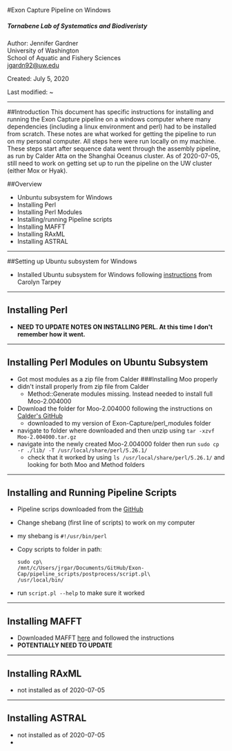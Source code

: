 #Exon Capture Pipeline on Windows

##### Tornabene Lab of Systematics and Biodiveristy

Author: Jennifer Gardner  
University of Washington  
School of Aquatic and Fishery Sciences  
jgardn92@uw.edu  

Created: July 5, 2020  

Last modified: ~  

***
##Introduction
This document has specific instructions for installing and running the Exon Capture pipeline on a windows computer where many dependencies (including a linux environment and perl) had to be installed from scratch. These notes are what worked for getting the pipeline to run on my personal computer. All steps here were run locally on my machine. These steps start after sequence data went through the assembly pipeline, as run by Calder Atta on the Shanghai Oceanus cluster. As of 2020-07-05, still need to work on getting set up to run the pipeline on the UW cluster (either Mox or Hyak). 

##Overview
* Unbuntu subsystem for Windows
* Installing Perl
* Installing Perl Modules
* Installing/running Pipeline scripts
* Installing MAFFT
* Installing RAxML
* Installing ASTRAL

***
##Setting up Ubuntu subsystem for Windows
* Installed Ubuntu subsystem for Windows following [instructions]() from Carolyn Tarpey
***
## Installing Perl
* **NEED TO UPDATE NOTES ON INSTALLING PERL. At this time I don't remember how it went.**
***
## Installing Perl Modules on Ubuntu Subsystem
* Got most modules as a zip file from Calder
###Installing Moo properly
* didn't install properly from zip file from Calder
	* Method::Generate modules missing. Instead needed to install full Moo-2.004000
* Download the folder for Moo-2.004000 following the instructions on [Calder's GitHub](https://github.com/calderatta/ca-exon-capture/blob/master/Installation_Guide.md#perl-modules)
	* downloaded to my version of Exon-Capture/perl_modules folder
*  navigate to folder where downloaded and then unzip using `tar -xzvf Moo-2.004000.tar.gz`
* navigate into the newly created Moo-2.004000 folder then run `sudo cp -r ./lib/ -T /usr/local/share/perl/5.26.1/` 
	* check that it worked by using `ls /usr/local/share/perl/5.26.1/` and looking for both Moo and Method folders 
  
***
## Installing and Running Pipeline Scripts
* Pipeline scrips downloaded from the [GitHub](https://github.com/calderatta/ca-exon-capture/tree/master/pipeline_scripts)  
* Change shebang (first line of scripts) to work on my computer
 * my shebang is `#!/usr/bin/perl`  
* Copy scripts to folder in path: 

	```sudo cp\```  
	```/mnt/c/Users/jrgar/Documents/GitHub/Exon-Cap/pipeline_scripts/postprocess/script.pl\	```  
	```/usr/local/bin/```

* run `script.pl --help` to make sure it worked

***
## Installing MAFFT
* Downloaded MAFFT [here](https://mafft.cbrc.jp/alignment/software/) and followed the instructions
* **POTENTIALLY NEED TO UPDATE**

***
## Installing RAxML
* not installed as of 2020-07-05

***
## Installing ASTRAL
* not installed as of 2020-07-05
* 
